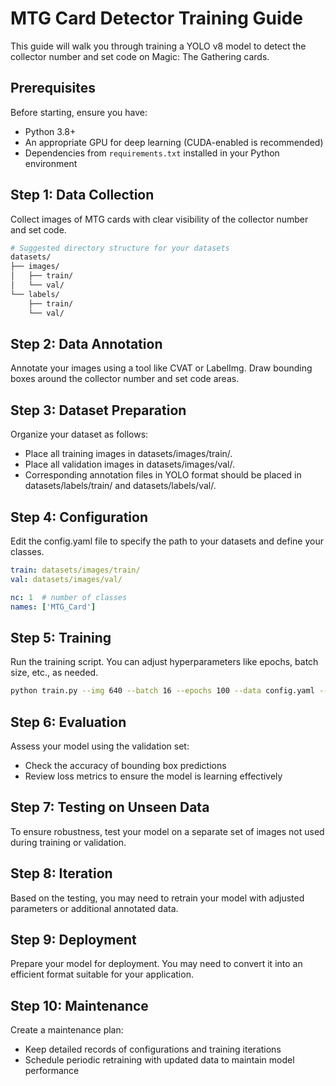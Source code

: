 # MTG Card Detector Training Guide

This guide will walk you through training a YOLO v8 model to detect the collector number and set code on Magic: The Gathering cards.

## Prerequisites

Before starting, ensure you have:

- Python 3.8+
- An appropriate GPU for deep learning (CUDA-enabled is recommended)
- Dependencies from `requirements.txt` installed in your Python environment

## Step 1: Data Collection

Collect images of MTG cards with clear visibility of the collector number and set code.

```bash
# Suggested directory structure for your datasets
datasets/
├── images/
│   ├── train/
│   └── val/
└── labels/
    ├── train/
    └── val/
```

## Step 2: Data Annotation
Annotate your images using a tool like CVAT or LabelImg. Draw bounding boxes around the collector number and set code areas.

## Step 3: Dataset Preparation
Organize your dataset as follows:

- Place all training images in datasets/images/train/.
- Place all validation images in datasets/images/val/.
- Corresponding annotation files in YOLO format should be placed in datasets/labels/train/ and datasets/labels/val/.

## Step 4: Configuration
Edit the config.yaml file to specify the path to your datasets and define your classes.

```yaml
train: datasets/images/train/
val: datasets/images/val/

nc: 1  # number of classes
names: ['MTG_Card']
```

## Step 5: Training
Run the training script. You can adjust hyperparameters like epochs, batch size, etc., as needed.

```bash
python train.py --img 640 --batch 16 --epochs 100 --data config.yaml --weights yolov8n.pt
```

## Step 6: Evaluation
Assess your model using the validation set:

- Check the accuracy of bounding box predictions
- Review loss metrics to ensure the model is learning effectively

## Step 7: Testing on Unseen Data
To ensure robustness, test your model on a separate set of images not used during training or validation.

## Step 8: Iteration
Based on the testing, you may need to retrain your model with adjusted parameters or additional annotated data.

## Step 9: Deployment
Prepare your model for deployment. You may need to convert it into an efficient format suitable for your application.

## Step 10: Maintenance
Create a maintenance plan:

- Keep detailed records of configurations and training iterations
- Schedule periodic retraining with updated data to maintain model performance